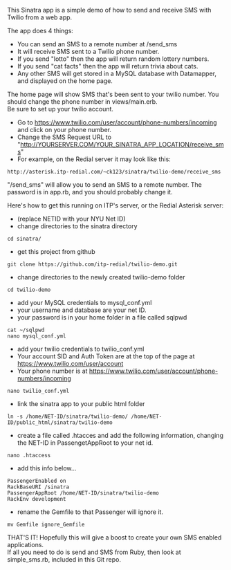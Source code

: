 This Sinatra app is a simple demo of how to send and receive SMS with Twilio from a web app.

The app does 4 things:
- You can send an SMS to a remote number at /send_sms
- It will receive SMS sent to a Twilio phone number.
- If you send "lotto" then the app will return random lottery numbers.
- If you send "cat facts" then the app will return trivia about cats.
- Any other SMS will get stored in a MySQL database with Datamapper, and displayed on the home page.

The home page will show SMS that's been sent to your twilio number.  You should change the phone number in views/main.erb.  
Be sure to set up your twilio account.
- Go to https://www.twilio.com/user/account/phone-numbers/incoming and click on your phone number.
- Change the SMS Request URL to "http://YOURSERVER.COM/YOUR_SINATRA_APP_LOCATION/receive_sms"
- For example, on the Redial server it may look like this:

```
http://asterisk.itp-redial.com/~ck123/sinatra/twilio-demo/receive_sms
```

"/send_sms" will allow you to send an SMS to a remote number.  The password is in app.rb, and you should probably change it.

Here's how to get this running on ITP's server, or the Redial Asterisk server:
- (replace NETID with your NYU Net ID)
- change directories to the sinatra directory

```
cd sinatra/
``` 
- get this project from github

```
git clone https://github.com/itp-redial/twilio-demo.git
``` 
- change directories to the newly created twilio-demo folder

```
cd twilio-demo
```  
- add your MySQL credentials to mysql_conf.yml
- your username and database are your net ID.
- your password is in your home folder in a file called sqlpwd

```
cat ~/sqlpwd
nano mysql_conf.yml
```
- add your twilio credentials to twilio_conf.yml
- Your account SID and Auth Token are at the top of the page at https://www.twilio.com/user/account
- Your phone number is at https://www.twilio.com/user/account/phone-numbers/incoming

```
nano twilio_conf.yml
```  
- link the sinatra app to your public html folder

```
ln -s /home/NET-ID/sinatra/twilio-demo/ /home/NET-ID/public_html/sinatra/twilio-demo
```
- create a file called .htacces and add the following information, changing the NET-ID in PassengetAppRoot to your net id.

```
nano .htaccess
```
- add this info below...

```
PassengerEnabled on
RackBaseURI /sinatra
PassengerAppRoot /home/NET-ID/sinatra/twilio-demo
RackEnv development
```
- rename the Gemfile to that Passenger will ignore it.

```
mv Gemfile ignore_Gemfile
```

THAT'S IT!  Hopefully this will give a boost to create your own SMS enabled applications.  
If all you need to do is send and SMS from Ruby, then look at simple_sms.rb, included in this Git repo.

